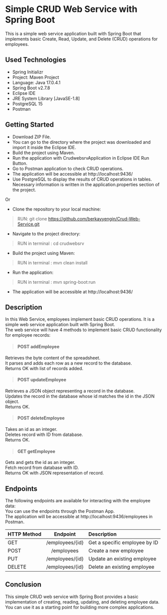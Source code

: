 # Simple CRUD Web Service with Spring Boot

This is a simple web service application built with Spring Boot that implements basic Create, Read, Update, and Delete (CRUD) operations for employees.

## Used Technologies

* Spring Initializr
* Project: Maven Project
* Language: Java 17.0.4.1
*	Spring Boot v2.7.8
*	Eclipse IDE
*	JRE System Library [JavaSE-1.8]
*	PostgreSQL 15
*	Postman

## Getting Started

* Download ZIP File.    
* You can go to the directory where the project was downloaded and import it inside the Eclipse IDE.    
* Build the project using Maven.    
* Run the application with CrudwebsrvApplication in Eclipse IDE Run Button.    
* Go to Postman application to check CRUD operations.    
* The application will be accessible at http://localhost:9436/  
* Use PostgreSQL to display the results of CRUD operations in tables. Necessary information is written in the application.properties section of the project.  

Or  

* Clone the repository to your local machine:  
> RUN: git clone https://github.com/berkayyengin/Crud-Web-Service.git  
* Navigate to the project directory:  
> RUN in terminal :  cd crudwebsrv  
* Build the project using Maven:  
> RUN in terminal :  mvn clean install  
* Run the application:  
> RUN in terminal : mvn spring-boot:run  
* The application will be accessible at http://localhost:9436/  

## Description

In this Web Service, employees implement basic CRUD operations. It is a simple web service application built with Spring Boot.  
The web service will have 4 methods to implement basic CRUD functionality for employee records:  
> #### POST  addEmployee  
   Retrieves the byte content of the spreadsheet.  
   It parses and adds each row as a new record to the database.  
   Returns OK with list of records added.    
> #### POST updateEmployee  
   Retrieves a JSON object representing a record in the database.    
   Updates the record in the database whose id matches the id in the JSON object.    
   Returns OK.  
> #### POST deleteEmployee  
   Takes an id as an integer.    
   Deletes record with ID from database.    
   Returns OK.  
> #### GET getEmployee  
   Gets and gets the id as an integer.  
   Fetch record from database with ID.    
   Returns OK with JSON representation of record.    

## Endpoints  

   The following endpoints are available for interacting with the employee data:  
   You can use the endpoints through the Postman App.  
   The application will be accessible at http://localhost:9436/employees in Postman.

| HTTP Method     | Endpoint              | Description                    |
| :---            |         :---:         | :---                           |
| GET             | /employees/{id}	      | Get a specific employee by ID  |
| POST            | /employees            | Create a new employee          |
| PUT             | /employees/{id}       | Update an existing employee    |
| DELETE          | /employees/{id}       | Delete an existing employee    |


## Conclusion
   This simple CRUD web service with Spring Boot provides a basic implementation of creating, reading, updating, and deleting employee data.   
   You can use it as a starting point for building more complex applications.  
